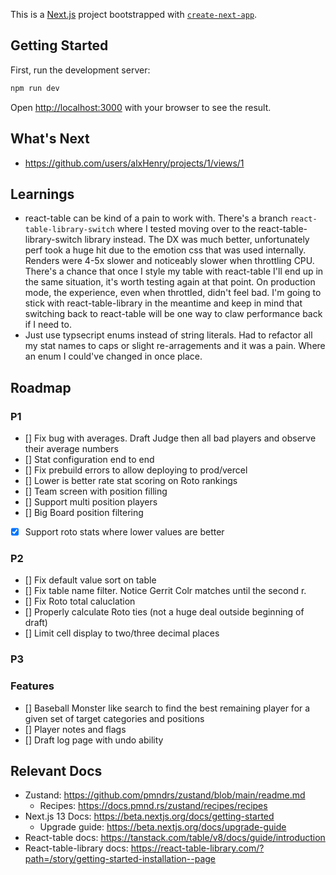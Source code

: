 This is a [Next.js](https://nextjs.org/) project bootstrapped with [`create-next-app`](https://github.com/vercel/next.js/tree/canary/packages/create-next-app).

## Getting Started

First, run the development server:

```bash
npm run dev
```

Open [http://localhost:3000](http://localhost:3000) with your browser to see the result.

## What's Next

- https://github.com/users/alxHenry/projects/1/views/1

## Learnings

- react-table can be kind of a pain to work with. There's a branch `react-table-library-switch` where I tested moving over to the react-table-library-switch library instead. The DX was much better, unfortunately perf took a huge hit due to the emotion css that was used internally. Renders were 4-5x slower and noticeably slower when throttling CPU. There's a chance that once I style my table with react-table I'll end up in the same situation, it's worth testing again at that point. On production mode, the experience, even when throttled, didn't feel bad. I'm going to stick with react-table-library in the meantime and keep in mind that switching back to react-table will be one way to claw performance back if I need to.
- Just use typsecript enums instead of string literals. Had to refactor all my stat names to caps or slight re-arragements and it was a pain. Where an enum I could've changed in once place.

## Roadmap

### P1

- [] Fix bug with averages. Draft Judge then all bad players and observe their average numbers
- [] Stat configuration end to end
- [] Fix prebuild errors to allow deploying to prod/vercel
- [] Lower is better rate stat scoring on Roto rankings
- [] Team screen with position filling
- [] Support multi position players
- [] Big Board position filtering
- [x] Support roto stats where lower values are better

### P2

- [] Fix default value sort on table
- [] Fix table name filter. Notice Gerrit Colr matches until the second r.
- [] Fix Roto total caluclation
- [] Properly calculate Roto ties (not a huge deal outside beginning of draft)
- [] Limit cell display to two/three decimal places

### P3

### Features

- [] Baseball Monster like search to find the best remaining player for a given set of target categories and positions
- [] Player notes and flags
- [] Draft log page with undo ability

## Relevant Docs

- Zustand: https://github.com/pmndrs/zustand/blob/main/readme.md
  - Recipes: https://docs.pmnd.rs/zustand/recipes/recipes
- Next.js 13 Docs: https://beta.nextjs.org/docs/getting-started
  - Upgrade guide: https://beta.nextjs.org/docs/upgrade-guide
- React-table docs: https://tanstack.com/table/v8/docs/guide/introduction
- React-table-library docs: https://react-table-library.com/?path=/story/getting-started-installation--page
